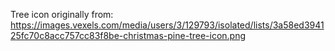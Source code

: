 Tree icon originally from:
https://images.vexels.com/media/users/3/129793/isolated/lists/3a58ed394125fc70c8acc757cc83f8be-christmas-pine-tree-icon.png
